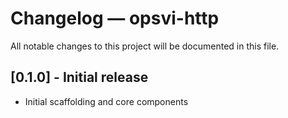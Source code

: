 # Changelog — opsvi-http

All notable changes to this project will be documented in this file.

## [0.1.0] - Initial release
- Initial scaffolding and core components
